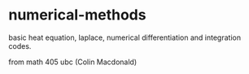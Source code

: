 # numerical-methods


basic heat equation, laplace, numerical differentiation and integration codes.

from math 405 ubc (Colin Macdonald)
